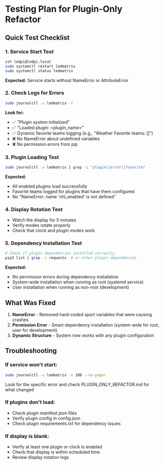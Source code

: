 # Testing Plan for Plugin-Only Refactor

## Quick Test Checklist

### 1. Service Start Test
```bash
ssh ledpi@ledpi.local
sudo systemctl restart ledmatrix
sudo systemctl status ledmatrix
```

**Expected:** Service starts without NameError or AttributeError

### 2. Check Logs for Errors
```bash
sudo journalctl -u ledmatrix -f
```

**Look for:**
- ✅ "Plugin system initialized"
- ✅ "Loaded plugin: <plugin_name>"
- ✅ Dynamic favorite teams logging (e.g., "Weather Favorite teams: []")
- ❌ No NameError about undefined variables
- ❌ No permission errors from pip

### 3. Plugin Loading Test
```bash
sudo journalctl -u ledmatrix | grep -i "plugin\|error\|favorite"
```

**Expected:**
- All enabled plugins load successfully
- Favorite teams logged for plugins that have them configured
- No "NameError: name 'nhl_enabled' is not defined"

### 4. Display Rotation Test
- Watch the display for 5 minutes
- Verify modes rotate properly
- Check that clock and plugin modes work

### 5. Dependency Installation Test
```bash
# Check if plugin dependencies installed correctly
pip3 list | grep -i requests  # or other plugin dependencies
```

**Expected:** 
- No permission errors during dependency installation
- System-wide installation when running as root (systemd service)
- User installation when running as non-root (development)

## What Was Fixed

1. **NameError** - Removed hard-coded sport variables that were causing crashes
2. **Permission Error** - Smart dependency installation (system-wide for root, user for development)
3. **Dynamic Structure** - System now works with any plugin configuration

## Troubleshooting

### If service won't start:
```bash
sudo journalctl -u ledmatrix -n 100 --no-pager
```
Look for the specific error and check PLUGIN_ONLY_REFACTOR.md for what changed

### If plugins don't load:
- Check plugin manifest.json files
- Verify plugin config in config.json
- Check plugin requirements.txt for dependency issues

### If display is blank:
- Verify at least one plugin or clock is enabled
- Check that display is within scheduled time
- Review display rotation logs

